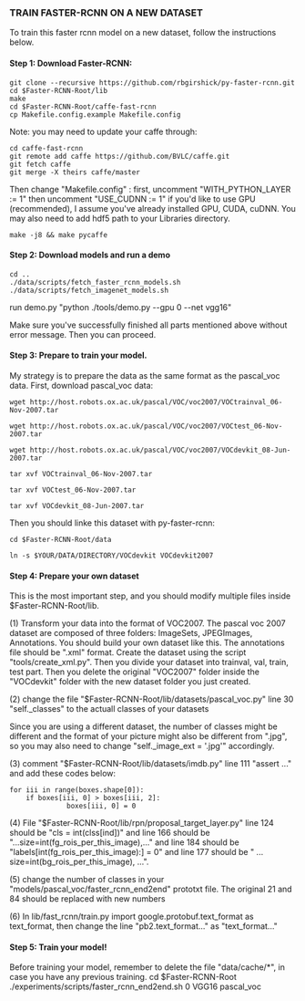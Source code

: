 ### TRAIN FASTER-RCNN ON A NEW DATASET

To train this faster rcnn model on a new dataset, follow the instructions below. 

#### Step 1: Download Faster-RCNN:

    git clone --recursive https://github.com/rbgirshick/py-faster-rcnn.git
    cd $Faster-RCNN-Root/lib 
    make
    cd $Faster-RCNN-Root/caffe-fast-rcnn
    cp Makefile.config.example Makefile.config
Note: you may need to update your caffe through:

    cd caffe-fast-rcnn
    git remote add caffe https://github.com/BVLC/caffe.git
    git fetch caffe
    git merge -X theirs caffe/master

Then change "Makefile.config" : first, uncomment "WITH_PYTHON_LAYER := 1" then uncomment "USE_CUDNN := 1" if you'd like to use GPU (recommended), I assume you've already installed GPU, CUDA, cuDNN. You may also need to add hdf5 path to your Libraries directory.

    make -j8 && make pycaffe

#### Step 2: Download models and run a demo

    cd ..
    ./data/scripts/fetch_faster_rcnn_models.sh
    ./data/scripts/fetch_imagenet_models.sh

run demo.py "python ./tools/demo.py --gpu 0 --net vgg16"

Make sure you've successfully finished all parts mentioned above without error message. Then you can proceed.

#### Step 3: Prepare to train your model. 

My strategy is to prepare the data as the same format as the pascal_voc data. First, download pascal_voc data: 

	wget http://host.robots.ox.ac.uk/pascal/VOC/voc2007/VOCtrainval_06-Nov-2007.tar

	wget http://host.robots.ox.ac.uk/pascal/VOC/voc2007/VOCtest_06-Nov-2007.tar

	wget http://host.robots.ox.ac.uk/pascal/VOC/voc2007/VOCdevkit_08-Jun-2007.tar

	tar xvf VOCtrainval_06-Nov-2007.tar

	tar xvf VOCtest_06-Nov-2007.tar

	tar xvf VOCdevkit_08-Jun-2007.tar

Then you should linke this dataset with py-faster-rcnn: 

	cd $Faster-RCNN-Root/data

	ln -s $YOUR/DATA/DIRECTORY/VOCdevkit VOCdevkit2007

#### Step 4: Prepare your own dataset

This is the most important step, and you should modify multiple files inside $Faster-RCNN-Root/lib.

(1) Transform your data into the format of VOC2007. The pascal voc 2007 dataset are composed of three folders: ImageSets, JPEGImages, Annotations. You should build your own dataset like this. The annotations file should be ".xml" format. Create the dataset using the script "tools/create_xml.py". Then you divide your dataset into trainval, val, train, test part. Then you delete the original "VOC2007" folder inside the "VOCdevkit" folder with the new dataset folder you just created. 

(2) change the file "$Faster-RCNN-Root/lib/datasets/pascal_voc.py" line 30 "self._classes" to the actuall classes of your datasets

Since you are using a different dataset, the number of classes might be different and the format of your picture might also be different from ".jpg", so you may also need to change "self._image_ext = '.jpg'" accordingly. 

(3) comment "$Faster-RCNN-Root/lib/datasets/imdb.py" line 111 "assert ..." and add these codes below:

    for iii in range(boxes.shape[0]):
	    if boxes[iii, 0] > boxes[iii, 2]:
    	          boxes[iii, 0] = 0

(4) File "$Faster-RCNN-Root/lib/rpn/proposal_target_layer.py" line 124 should be "cls = int(clss[ind])" and line 166 should be "...size=int(fg_rois_per_this_image),..." and line 184 should be "labels[int(fg_rois_per_this_image):] = 0"
and line 177 should be " ... size=int(bg_rois_per_this_image), ...". 

(5) change the number of classes in your "models/pascal_voc/faster_rcnn_end2end" prototxt file. The original 21 and 84 should be replaced with new numbers

(6) In lib/fast_rcnn/train.py import google.protobuf.text_format as text_format, then change the line "pb2.text_format..." as "text_format..."

#### Step 5: Train your model!
Before training your model, remember to delete the file "data/cache/*", in case you have any previous training.
	cd $Faster-RCNN-Root
	./experiments/scripts/faster_rcnn_end2end.sh 0 VGG16 pascal_voc
